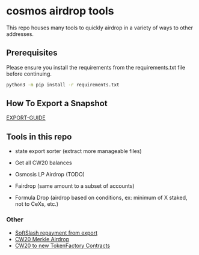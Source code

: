 # cosmos airdrop tools

This repo houses many tools to quickly airdrop in a variety of ways to other addresses.

## Prerequisites

Please ensure you install the requirements from the requirements.txt file before continuing.

```bash
python3 -m pip install -r requirements.txt
```

## How To Export a Snapshot

[EXPORT-GUIDE](./HOW-TO-EXPORT.md)

## Tools in this repo

- state export sorter (extract more manageable files)
- Get all CW20 balances
- Osmosis LP Airdrop (TODO)

- Fairdrop (same amount to a subset of accounts)
- Formula Drop (airdrop based on conditions, ex: minimum of X staked, not to CeXs, etc.)

### Other

- [SoftSlash repayment from export](https://github.com/Reecepbcups/chandra-station-canto-repayment-script)
- [CW20 Merkle Airdrop](https://github.com/CosmWasm/cw-tokens/tree/main/contracts/cw20-merkle-airdrop)
- [CW20 to new TokenFactory Contracts](https://github.com/Reecepbcups/cw20-to-tokenfactory)
